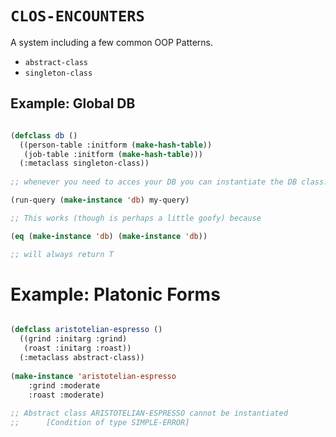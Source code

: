 # `CLOS-ENCOUNTERS`

A system including a few common OOP Patterns. 

- `abstract-class` 
- `singleton-class` 

## Example: Global DB

``` lisp

(defclass db ()
  ((person-table :initform (make-hash-table))
   (job-table :initform (make-hash-table)))
  (:metaclass singleton-class))
  
;; whenever you need to acces your DB you can instantiate the DB class:

(run-query (make-instance 'db) my-query) 

;; This works (though is perhaps a little goofy) because 

(eq (make-instance 'db) (make-instance 'db)) 

;; will always return T

```


# Example: Platonic Forms 

``` lisp 

(defclass aristotelian-espresso ()
  ((grind :initarg :grind)
   (roast :initarg :roast))
  (:metaclass abstract-class))
  
(make-instance 'aristotelian-espresso
    :grind :moderate
    :roast :moderate)
    
;; Abstract class ARISTOTELIAN-ESPRESSO cannot be instantiated
;;      [Condition of type SIMPLE-ERROR]
```
